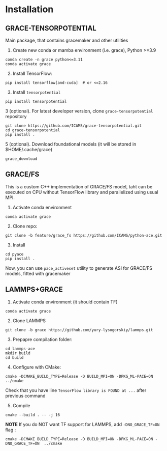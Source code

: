 # Installation

## GRACE-TENSORPOTENTIAL

Main package, that contains gracemaker and other utilities

1. Create new conda or mamba environment (i.e. grace), Python >=3.9
```
conda create -n grace python<=3.11
conda activate grace
```

2. Install TensorFlow:
```
pip install tensorflow[and-cuda]  # or <=2.16
```

3. Install `tensorpotential`
```
pip install tensorpotential
```

3 (optional). For latest developer version, clone `grace-tensorpotential` repository
```
git clone https://github.com/ICAMS/grace-tensorpotential.git
cd grace-tensorpotential
pip install .
```

5 (optional). Download foundational models (it will be stored in $HOME/.cache/grace)
```
grace_download
```


## GRACE/FS

This is a custom C++ implementation of GRACE/FS model, taht can be executed on CPU without TensorFlow library and parallelized using usual MPI.

1. Activate conda environment
```
conda activate grace
```

2. Clone repo:
```
git clone -b feature/grace_fs https://github.com/ICAMS/python-ace.git
```

3. Install
```
cd pyace
pip install .
```

Now, you can use `pace_activeset` utility to generate ASI for GRACE/FS models, fitted with gracemaker

## LAMMPS+GRACE

1. Activate conda environment (it should contain TF)
```
conda activate grace
```

2. Clone LAMMPS
```
git clone -b grace https://github.com/yury-lysogorskiy/lammps.git
```

3. Prepapre compilation folder:
```
cd lammps-ace
mkdir build
cd build
```

4. Configure with CMake:
```
cmake -DCMAKE_BUILD_TYPE=Release -D BUILD_MPI=ON -DPKG_ML-PACE=ON ../cmake
```

Check that you have line `TensorFlow library is FOUND at ...` after previous command

5. Compile
```
cmake --build . -- -j 16
```

**NOTE**  If you do NOT want TF support for LAMMPS, add `-DNO_GRACE_TF=ON` flag :
```
cmake -DCMAKE_BUILD_TYPE=Release -D BUILD_MPI=ON -DPKG_ML-PACE=ON -DNO_GRACE_TF=ON  ../cmake
```
